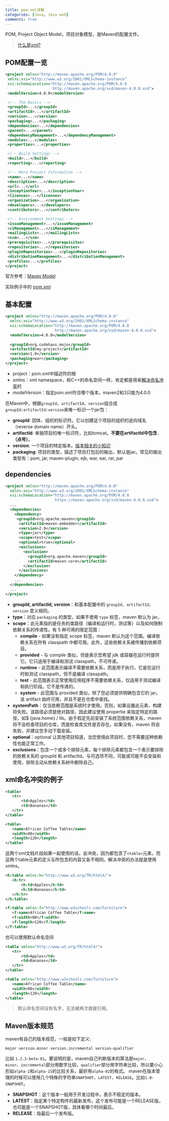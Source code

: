 ```yaml
---
title: pom.xml详解
categories: [Java, Java web]
comments: true
---
```


POM, Project Object Model，项目对象模型，是Maven的配置文件。

>[什么是xml?](https://zh.wikipedia.org/zh-hans/XML)

<!-- more -->

## POM配置一览

```xml
<project xmlns="http://maven.apache.org/POM/4.0.0"
 xmlns:xsi="http://www.w3.org/2001/XMLSchema-instance"
 xsi:schemaLocation="http://maven.apache.org/POM/4.0.0
                     http://maven.apache.org/xsd/maven-4.0.0.xsd">
 <modelVersion>4.0.0</modelVersion>

 <!-- The Basics -->
 <groupId>...</groupId>
 <artifactId>...</artifactId>
 <version>...</version>
 <packaging>...</packaging>
 <dependencies>...</dependencies>
 <parent>...</parent>
 <dependencyManagement>...</dependencyManagement>
 <modules>...</modules>
 <properties>...</properties>

 <!-- Build Settings -->
 <build>...</build>
 <reporting>...</reporting>

 <!-- More Project Information -->
 <name>...</name>
 <description>...</description>
 <url>...</url>
 <inceptionYear>...</inceptionYear>
 <licenses>...</licenses>
 <organization>...</organization>
 <developers>...</developers>
 <contributors>...</contributors>

 <!-- Environment Settings -->
 <issueManagement>...</issueManagement>
 <ciManagement>...</ciManagement>
 <mailingLists>...</mailingLists>
 <scm>...</scm>
 <prerequisites>...</prerequisites>
 <repositories>...</repositories>
 <pluginRepositories>...</pluginRepositories>
 <distributionManagement>...</distributionManagement>
 <profiles>...</profiles>
</project>
```

官方参考：[Maven Model](http://maven.apache.org/ref/3.6.0/maven-model/maven.html)

实际例子中的 [pom.xml](../../../../assets/2018/pom.xml)

## 基本配置

```xml
<project xmlns="http://maven.apache.org/POM/4.0.0"
  xmlns:xsi="http://www.w3.org/2001/XMLSchema-instance"
  xsi:schemaLocation="http://maven.apache.org/POM/4.0.0
                      http://maven.apache.org/xsd/maven-4.0.0.xsd">
  <modelVersion>4.0.0</modelVersion>
 
  <groupId>org.codehaus.mojo</groupId>
  <artifactId>my-project</artifactId>
  <version>1.0</version>
  <packaging>war</packaging>
</project>
```

- project：pom.xml中描述符的根
- xmlns：xml namespace，和C++的命名空间一样，肯定都是用来[解决命名冲突](#xml命名冲突的例子)的
- modelVersion：指定pom.xml符合哪个版本。maven2和3只能为4.0.0

在Maven中，根据`groupId`、`artifactId`、`version`组合成`groupId:artifactId:version`来唯一标识一个jar包：
- **groupId**: 团体、组织的标识符。它以创建这个项目的组织的逆向域名（reverse domain name）开头。
- **artifactId**: 单独项目的唯一标识符，比如tomcat。**不要在artifactId中包含`.`（点号）**。
- **version**: 一个项目的特定版本。[版本相关的小知识](#maven版本规范)
- **packaging**: 项目的类型，描述了项目打包后的输出，默认是jar。常见的输出类型有：pom, jar, maven-plugin, ejb, war, ear, rar, par

## dependencies

```xml
<project xmlns="http://maven.apache.org/POM/4.0.0"
  xmlns:xsi="http://www.w3.org/2001/XMLSchema-instance"
  xsi:schemaLocation="http://maven.apache.org/POM/4.0.0
                      https://maven.apache.org/xsd/maven-4.0.0.xsd">
  ...
  <dependencies>
    <dependency>
     <groupId>org.apache.maven</groupId>
      <artifactId>maven-embedder</artifactId>
      <version>2.0</version>
      <type>jar</type>
      <scope>test</scope>
      <optional>true</optional>
      <exclusions>
        <exclusion>
          <groupId>org.apache.maven</groupId>
          <artifactId>maven-core</artifactId>
        </exclusion>
      </exclusions>
    </dependency>
    ...
  </dependencies>
  ...
</project>
```

- **groupId, artifactId, version**：和基本配置中的 `groupId`、`artifactId`、`version` 意义相同。
- **type**：对应 `packaging` 的类型，如果不使用 `type` 标签，maven 默认为 jar。
- **scope**：此元素指的是任务的类路径（编译和运行时，测试等）以及如何限制依赖关系的传递性。有 5 种可用的限定范围：
    - **compile** - 如果没有指定 scope 标签，maven 默认为这个范围。编译依赖关系在所有 classpath 中都可用。此外，这些依赖关系被传播到依赖项目。
    - **provided** - 与 compile 类似，但是表示您希望 jdk 或容器在运行时提供它。它只适用于编译和测试 classpath，不可传递。
    - **runtime** - 此范围表示编译不需要依赖关系，而是用于执行。它是在运行时和测试 classpath，但不是编译 classpath。
    - **test** - 此范围表示正常使用应用程序不需要依赖关系，仅适用于测试编译和执行阶段。它不是传递的。
    - **system** - 此范围与 provided 类似，除了您必须提供明确包含它的 jar。该 artifact 始终可用，并且不是在仓库中查找。
- **systemPath**：仅当依赖范围是系统时才使用。否则，如果设置此元素，构建将失败。该路径必须是绝对路径，因此建议使用 propertie 来指定特定的路径，如$ {java.home} / lib。由于假定先前安装了系统范围依赖关系，maven 将不会检查项目的仓库，而是检查库文件是否存在。如果没有，maven 将会失败，并建议您手动下载安装。
- **optional**：optional 让其他项目知道，当您使用此项目时，您不需要这种依赖性也能正常工作。
- **exclusions**：包含一个或多个排除元素，每个排除元素都包含一个表示要排除的依赖关系的 groupId 和 artifactId。与可选项不同，可能或可能不会安装和使用，排除主动从依赖关系树中删除自己。

## xml命名冲突的例子

```xml
<table>
   <tr>
       <td>Apples</td>
       <td>Bananas</td>
   </tr>
</table>

<table>
   <name>African Coffee Table</name>
   <width>80</width>
   <length>120</length>
</table>
```

这两个xml文档片段如果一起使用的话，会冲突，因为都包含了`<table>`元素，而这两个table元素的定义与所包含的内容又各不相同。解决冲突的办法就是使用xmlns。

```xml
<h:table xmlns:h="http://www.w3.org/TR/html4/">
   <h:tr>
       <h:td>Apples</h:td>
       <h:td>Bananas</h:td>
   </h:tr>
</h:table>

<f:table xmlns:f="http://www.w3schools.com/furniture">
   <f:name>African Coffee Table</f:name>
   <f:width>80</f:width>
   <f:length>120</f:length>
</f:table>
```

也可以使用默认命名空间

```xml
<table xmlns="http://www.w3.org/TR/html4/">
   <tr>
       <td>Apples</td>
       <td>Bananas</td>
   </tr>
</table>

<table xmlns="http://www.w3schools.com/furniture">
   <name>African Coffee Table</name>
   <width>80</width>
   <length>120</length>
</table>
```

>默认命名空间没有名字，无法被再次直接引用。

## Maven版本规范

maven有自己的版本规范，一般是如下定义:

```
major version.minor version.incremental version-qualifier
```

比如 `1.2.3-beta-01`。要说明的是，maven自己判断版本的算法是`major`、`minor`、`incremental`部分用数字比较，`qualifier`部分用字符串比较，所以要小心形如`alpha-2`和`alpha-15`的比较关系，最好用`alpha-02`的格式。
maven在版本管理的时候可以使用几个特殊的字符串`SNAPSHOT`、`LATEST`、`RELEASE`。比如`1.0-SNAPSHOT`。
- **SNAPSHOT**：这个版本一般用于开发过程中，表示不稳定的版本。
- **LATEST**：指定某个特定构件的最新发布，这个发布可能是一个RELEASE版，也可能是一个SNAPSHOT版，具体看哪个时间最后。
- **RELEASE**：指最后一个发布版。
